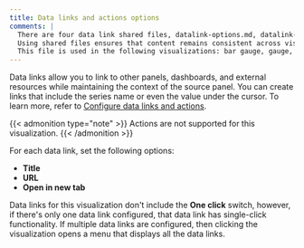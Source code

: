 ```yaml
---
title: Data links and actions options
comments: |
  There are four data link shared files, datalink-options.md, datalink-options-1.md, datalink-options-2.md, and datalink-options-3.md to cover the most common combinations of options. 
  Using shared files ensures that content remains consistent across visualizations that share the same options and users don't have to figure out which options apply to a specific visualization when reading that content.
  This file is used in the following visualizations: bar gauge, gauge, pie chart, stat
---
```


Data links allow you to link to other panels, dashboards, and external resources while maintaining the context of the source panel.
You can create links that include the series name or even the value under the cursor.
To learn more, refer to [Configure data links and actions](https://metrics-dashboard.com/docs/metrics-dashboard/<METRICS_DASHBOARD_VERSION>/panels-visualizations/configure-data-links/).

{{< admonition type="note" >}}
Actions are not supported for this visualization.
{{< /admonition >}}

For each data link, set the following options:

- **Title**
- **URL**
- **Open in new tab**

Data links for this visualization don't include the **One click** switch, however, if there's only one data link configured, that data link has single-click functionality.
If multiple data links are configured, then clicking the visualization opens a menu that displays all the data links.
